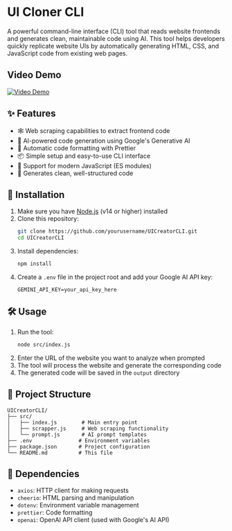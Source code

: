 # UI Cloner CLI

A powerful command-line interface (CLI) tool that reads website frontends and generates clean, maintainable code using AI. This tool helps developers quickly replicate website UIs by automatically generating HTML, CSS, and JavaScript code from existing web pages.

## Video Demo

[![Video Demo](https://img.youtube.com/vi/VIDEO_ID/0.jpg)](https://www.youtube.com/watch?v=VIDEO_ID)

## ✨ Features

- 🕸️ Web scraping capabilities to extract frontend code
- 🤖 AI-powered code generation using Google's Generative AI
- 💅 Automatic code formatting with Prettier
- 📦 Simple setup and easy-to-use CLI interface
- 🔄 Support for modern JavaScript (ES modules)
- 🎨 Generates clean, well-structured code

## 🚀 Installation

1. Make sure you have [Node.js](https://nodejs.org/) (v14 or higher) installed
2. Clone this repository:
   ```bash
   git clone https://github.com/yourusername/UICreatorCLI.git
   cd UICreatorCLI
   ```
3. Install dependencies:
   ```bash
   npm install
   ```
4. Create a `.env` file in the project root and add your Google AI API key:
   ```
   GEMINI_API_KEY=your_api_key_here
   ```

## 🛠️ Usage

1. Run the tool:
   ```bash
   node src/index.js
   ```
2. Enter the URL of the website you want to analyze when prompted
3. The tool will process the website and generate the corresponding code
4. The generated code will be saved in the `output` directory

## 📁 Project Structure

```
UICreatorCLI/
├── src/
│   ├── index.js        # Main entry point
│   ├── scrapper.js     # Web scraping functionality
│   └── prompt.js       # AI prompt templates
├── .env               # Environment variables
├── package.json       # Project configuration
└── README.md          # This file
```

## 🔧 Dependencies

- `axios`: HTTP client for making requests
- `cheerio`: HTML parsing and manipulation
- `dotenv`: Environment variable management
- `prettier`: Code formatting
- `openai`: OpenAI API client (used with Google's AI API)


